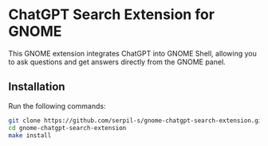 # ChatGPT Search Extension for GNOME

This GNOME extension integrates ChatGPT into GNOME Shell, allowing you to ask questions and get answers directly from the GNOME panel.

## Installation
Run the following commands:
```bash
git clone https://github.com/serpil-s/gnome-chatgpt-search-extension.git
cd gnome-chatgpt-search-extension
make install

